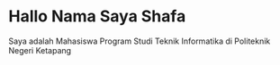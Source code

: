 # Hallo Nama Saya Shafa

Saya adalah Mahasiswa Program Studi Teknik Informatika di Politeknik Negeri Ketapang